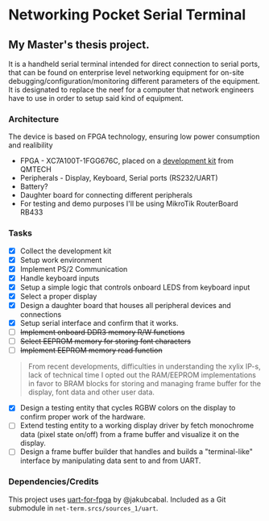 # Networking Pocket Serial Terminal
## My Master's thesis project.

It is a handheld serial terminal intended for direct connection to serial ports, that can be found on enterprise level networking equipment for on-site debugging/configuration/monitoring different parameters of the equipment. It is designated to replace the neef for a computer that network engineers have to use in order to setup said kind of equipment. 

### Architecture
The device is based on FPGA technology, ensuring low power consumption and realibility

* FPGA - XC7A100T-1FGG676C, placed on a [development kit](https://github.com/ChinaQMTECH/QM_XC7A100T_WUKONG_BOARD) from QMTECH
* Peripherals - Display, Keyboard, Serial ports (RS232/UART)
* Battery?
* Daughter board for connecting different peripherals
* For testing and demo purposes I'll be using MikroTik RouterBoard RB433

### Tasks
- [x] Collect the development kit
- [x] Setup work environment
- [x] Implement PS/2 Communication
- [x] Handle keyboard inputs
- [x] Setup a simple logic that controls onboard LEDS from keyboard input
- [x] Select a proper display
- [x] Design a daughter board that houses all peripheral devices and connections
- [x] Setup serial interface and confirm that it works.
- [ ] ~~Implement onboard DDR3 memory R/W functions~~
- [ ] ~~Select EEPROM memory for storing font characters~~
- [ ] ~~Implement EEPROM memory read function~~
> From recent developments, difficulties in understanding the xylix IP-s, lack of technical time I opted out the RAM/EEPROM implementations in favor to BRAM blocks for storing and managing frame buffer for the display, font data and other user data.
- [x] Design a testing entity that cycles RGBW colors on the display to confirm proper work of the hardware.
- [ ] Extend testing entity to a working display driver by fetch monochrome data (pixel state on/off) from a frame buffer and visualize it on the display.
- [ ] Design a frame buffer builder that handles and builds a "terminal-like" interface by manipulating data sent to and from UART.

### Dependencies/Credits

This project uses [uart-for-fpga](https://github.com/jakubcabal/uart-for-fpga) by @jakubcabal.
Included as a Git submodule in `net-term.srcs/sources_1/uart`.
